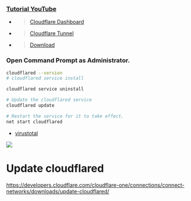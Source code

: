 ### [Tutorial YouTube](https://youtu.be/D1kzsWq1br4)

- > [Cloudflare Dashboard](https://dash.cloudflare.com/)
- > [Cloudflare Tunnel](https://developers.cloudflare.com/cloudflare-one/connections/connect-networks/)
- > [Download](https://github.com/cloudflare/cloudflared/releases/latest/download/cloudflared-windows-amd64.msi)

### Open Command Prompt as Administrator.

```sh
cloudflared --version
# cloudflared service install

cloudflared service uninstall

# Update the cloudflared service
cloudflared update

# Restart the service for it to take effect.
net start cloudflared
```

- [virustotal](https://www.virustotal.com/gui/home/url)

<img src="https://developers.cloudflare.com/_astro/handshake.eh3a-Ml1_1IcAgC.webp">

# Update cloudflared

https://developers.cloudflare.com/cloudflare-one/connections/connect-networks/downloads/update-cloudflared/
